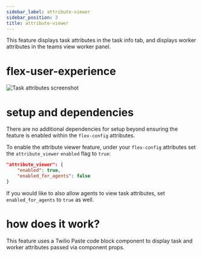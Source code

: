 ```yaml
---
sidebar_label: attribute-viewer
sidebar_position: 3
title: attribute-viewer
---
```


This feature displays task attributes in the task info tab, and displays worker attributes in the teams view worker panel.

# flex-user-experience

![Task attributes screenshot](/img/f2/attribute-viewer/attribute-viewer.png)

# setup and dependencies

There are no additional dependencies for setup beyond ensuring the feature is enabled within the `flex-config` attributes.

To enable the attribute viewer feature, under your `flex-config` attributes set the `attribute_viewer` `enabled` flag to `true`:

```json
"attribute_viewer": {
    "enabled": true,
    "enabled_for_agents": false
}
```

If you would like to also allow agents to view task attributes, set `enabled_for_agents` to `true` as well.

# how does it work?

This feature uses a Twilio Paste code block component to display task and worker attributes passed via component props.
